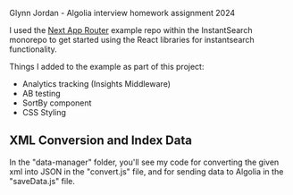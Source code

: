 
Glynn Jordan - Algolia interview homework assignment 2024

I used the [Next App Router](https://github.com/algolia/instantsearch/tree/master/examples/react/next-app-router) example repo within the InstantSearch monorepo to get started using the React libraries for instantsearch functionality.

Things I added to the example as part of this project:
- Analytics tracking (Insights Middleware)
- AB testing
- SortBy component
- CSS Styling

## XML Conversion and Index Data

In the "data-manager" folder, you'll see my code for converting the given xml into JSON in the "convert.js" file, and for sending data to Algolia in the "saveData.js" file.
